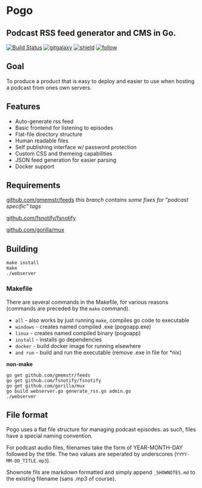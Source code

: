 # Pogo
Podcast RSS feed generator and CMS in Go.
--- 

[![Build Status](https://travis-ci.org/gmemstr/pogo.svg?branch=master)](https://travis-ci.org/gmemstr/pogo) [![gitgalaxy](https://img.shields.io/badge/website-gitgalaxy.com-blue.svg)](https://gitgalaxy.com) [![shield](https://img.shields.io/badge/live-podcast.gitgalaxy.com-green.svg)](https://podcast.gitgalaxy.com) [![follow](https://img.shields.io/twitter/follow/gitgalaxy.svg?style=social&label=Follow)](https://twitter.com/gitgalaxy)

## Goal

To produce a product that is easy to deploy and easier to use when hosting a podcast from ones own servers. 

## Features

 * Auto-generate rss feed
 * Basic frontend for listening to episodes
 * Flat-file directory structure
 * Human readable files
 * Self publishing interface w/ password protection
 * Custom CSS and themeing capabilities
 * JSON feed generation for easier parsing
 * Docker support

## Requirements

[github.com/gmemstr/feeds](https://github.com/gmemstr/feeds) _this branch contains some fixes for "podcast specific" tags_

[github.com/fsnotify/fsnotify](https://github.com/fsnotify/fsnotify)

[github.com/gorilla/mux](https://github.com/gorilla/mux)

## Building

```
make install
make
./webserver
```

### Makefile

There are several commands in the Makefile, for various reasons (commands are preceded by the `make` command).

 * `all` - also works by just running `make`, compiles go code to executable
 * `windows` - creates named compiled .exe (pogoapp.exe)
 * `linux` - creates named compiled binary (pogoapp)
 * `install` - installs go dependencies 
 * `docker` - build docker image for running elsewhere
 * `and run` - build and run the executable (remove .exe in file for \*nix)

**non-make**
```
go get github.com/gmemstr/feeds
go get github.com/fsnotify/fsnotify
go get github.com/gorilla/mux
go build webserver.go generate_rss.go admin.go
./webserver
```

## File format

Pogo uses a flat file structure for managing podcast episodes. as such, files have a special naming convention.

For podcast audio files, filenames take the form of YEAR-MONTH-DAY followed by the title. The two values are
seperated by underscores (`YYYY-MM-DD_TITLE.mp3`).

Shownote fils are markdown formatted and simply append `_SHOWNOTES.md` to the existing filename (sans .mp3 of course). 

